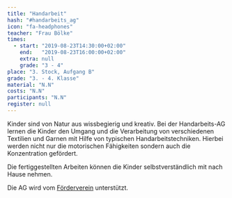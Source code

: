 ```yaml
---
title: "Handarbeit"
hash: "#handarbeits_ag"
icon: "fa-headphones"
teacher: "Frau Bölke"
times:
  - start: "2019-08-23T14:30:00+02:00"
    end:   "2019-08-23T16:00:00+02:00"
    extra: null
    grade: "3 - 4"
place: "3. Stock, Aufgang B"
grade: "3. - 4. Klasse"
material: "N.N"
costs: "N.N"
participants: "N.N"
register: null
---
```


Kinder sind von Natur aus wissbegierig und kreativ. Bei der Handarbeits-AG
lernen die Kinder den Umgang und die Verarbeitung von verschiedenen Textilien
und Garnen mit Hilfe von typischen Handarbeitstechniken. Hierbei werden nicht
nur die motorischen Fähigkeiten sondern auch die Konzentration gefördert.

Die fertiggestellten Arbeiten können die Kinder selbstverständlich mit nach
Hause nehmen.

Die AG wird vom
[Förderverein](https://www.foerderverein-brandwerder.de/handarbeits-ag-der-grundschule-brandwerder)
unterstützt.
